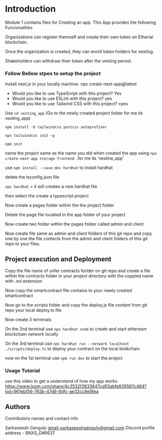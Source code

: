 # Introduction
Module 1 contains files for Creating an app. This App provides the following Funcionalities 

Organizations can register themself and create their own token on Etherial blockchain. 

Once the organization is created, they can enroll token holders for vesting. 

Shakeholders can withdraw their token after the vesting period.

### Follow Bellow stpes to setup the project
Install next.js in your locally machine.
npx create-next-app@latest 
- Would you like to use TypeScript with this project? Yes
- Would you like to use ESLint with this project? yes
- Would you like to use Tailwind CSS with this project? »yes


Use `cd vesting_app` (Go to the newly created project folder for me its vesting_app)

`npm install -D tailwindcss postcss autoprefixer`

`npx tailwindcss init –p`


`npm init`


name the project same as the name you did when created the app using `npx create-next-app storage-frontend `.for me its ‘vestine_app’


use `npm install --save-dev hardhat` to install hardhat 


delete the tsconfig.json file


`npx hardhat`  = it will creates a new hardhat file


then select the create a typescript project


Now create a pages folder within the the project folder 


Delete the page file locatied in the app folder of your project


Now create two folder within the pages folder called admin and client.


Now create file same as admin and client folders of this git repo and copy one by one the file contects from the admin and client folders of this git repo to your files. 

## Project execution and Deployment
Copy the file name of unfer contracts forlder on git repo and create a file within the contracts folder in your project directory with the coppied name with .sol extension


Now copy the smartcontract file contains to your newly created smartcontract


Now go to the scripts folder and copy the deploy.js file contant from git repo your local deploy.ts file

Now create 3 terminals 

On the 2nd terminal use `npx hardhat node` to create and start etheream blockchain network locally

On the 3rd terminal use `npx hardhat run --network localhost ./scripts/deploy.ts` to deploy your contract on the local blolkchain

now on the 1st terminal use `npm run dev` to start the project

### Usage Tutorial
use this video to get a understand of how my app works
https://www.loom.com/share/4c3532f3833647cd93abfe839567c464?sid=961eb156-763b-47d6-9dfc-ae32cc8e18ea
## Authors

Contributors names and contact info

Sarbaseesh Ganguly gmail-sarbaseeshganguly@gmail.com
Discord profile address - BNXS_G#6637

